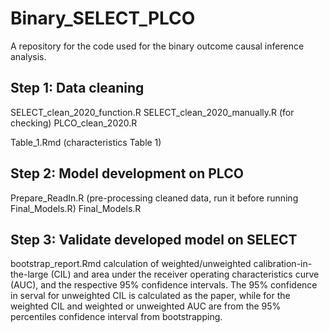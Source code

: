 # Binary_SELECT_PLCO

A repository for the code used for the binary outcome causal inference analysis.

## Step 1: Data cleaning
SELECT_clean_2020_function.R
SELECT_clean_2020_manually.R (for checking)
PLCO_clean_2020.R

Table_1.Rmd (characteristics Table 1)

## Step 2: Model development on PLCO
Prepare_ReadIn.R (pre-processing cleaned data, run it before running Final_Models.R)
Final_Models.R 

## Step 3: Validate developed model on SELECT 
bootstrap_report.Rmd
calculation of weighted/unweighted calibration-in-the-large (CIL) and area under the receiver operating characteristics curve (AUC), and the respective 95% confidence intervals. The 95% confidence in serval for unweighted CIL is calculated as the paper, while for the weighted CIL and weighted or unweighted AUC are from the 95% percentiles confidence interval from bootstrapping.
